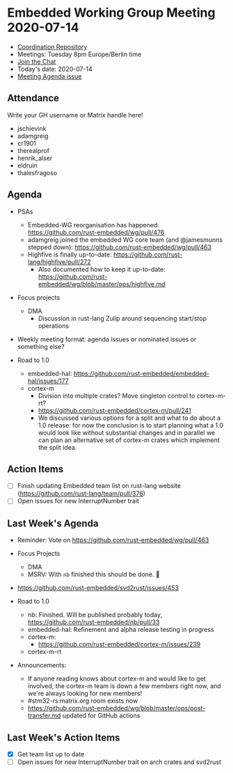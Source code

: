 # Embedded Working Group Meeting 2020-07-14

* [Coordination Repository]
* Meetings: Tuesday 8pm Europe/Berlin time
* [Join the Chat]
* Today's date: 2020-07-14
* [Meeting Agenda issue]

[Coordination Repository]: https://github.com/rust-embedded/wg
[Join the Chat]: https://riot.im/app/#/room/#rust-embedded:matrix.org
[Meeting Agenda issue]: #

## Attendance

Write your GH username or Matrix handle here!

* jschievink
* adamgreig
* cr1901
* therealprof
* henrik_alser
* eldruin
* thalesfragoso

## Agenda

* PSAs
    * Embedded-WG reorganisation has happened: https://github.com/rust-embedded/wg/pull/476
    * adamgreig joined the embedded WG core team (and @jamesmunns stepped down): https://github.com/rust-embedded/wg/pull/463
    * Highfive is finally up-to-date: https://github.com/rust-lang/highfive/pull/272
        * Also documented how to keep it up-to-date: https://github.com/rust-embedded/wg/blob/master/ops/highfive.md

* Focus projects
    * DMA
        * Discussion in rust-lang Zulip around sequencing start/stop operations

* Weekly meeting format: agenda issues or nominated issues or something else?

* Road to 1.0
    * embedded-hal: https://github.com/rust-embedded/embedded-hal/issues/177
    * cortex-m
        * Division into multiple crates? Move singleton control to cortex-m-rt?
        * https://github.com/rust-embedded/cortex-m/pull/241
        * We discussed various options for a split and what to do about a 1.0 release: for now the conclusion is to start planning what a 1.0 would look like without substantial changes and in parallel we can plan an alternative set of cortex-m crates which implement the split idea.

## Action Items

* [ ] Finish updating Embedded team list on rust-lang website (https://github.com/rust-lang/team/pull/376)
* [ ] Open issues for new InterruptNumber trait

## Last Week's Agenda

* Reminder: Vote on https://github.com/rust-embedded/wg/pull/463

* Focus Projects
    * DMA
    * MSRV: With `nb` finished this should be done. :tada: 

* https://github.com/rust-embedded/svd2rust/issues/453

* Road to 1.0
    * nb: Finished. Will be published probably today, https://github.com/rust-embedded/nb/pull/33
    * embedded-hal: Refinement and alpha release testing in progress
    * cortex-m:
        * https://github.com/rust-embedded/cortex-m/issues/239
    * cortex-m-rt

* Announcements:
    * If anyone reading knows about cortex-m and would like to get involved, the cortex-m team is down a few members right now, and we're always looking for new members!
    * #stm32-rs:matrix.org room exists now
    * https://github.com/rust-embedded/wg/blob/master/ops/post-transfer.md updated for GitHub actions

## Last Week's Action Items

* [x] Get team list up to date
* [ ] Open issues for new InterruptNumber trait on arch crates and svd2rust
